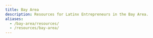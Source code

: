 ```yaml
---
title: Bay Area
description: Resources for Latinx Entrepreneurs in the Bay Area.
aliases:
  - /bay-area/resources/
  - /resources/bay-area/
---
```

